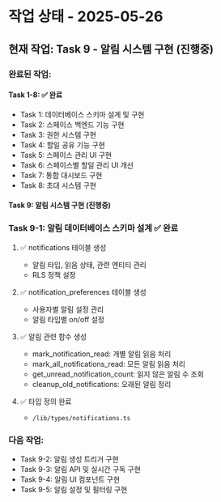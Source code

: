 # 작업 상태 - 2025-05-26

## 현재 작업: Task 9 - 알림 시스템 구현 (진행중)

### 완료된 작업:

#### Task 1-8: ✅ 완료
- Task 1: 데이터베이스 스키마 설계 및 구현
- Task 2: 스페이스 백엔드 기능 구현
- Task 3: 권한 시스템 구현
- Task 4: 할일 공유 기능 구현
- Task 5: 스페이스 관리 UI 구현
- Task 6: 스페이스별 할일 관리 UI 개선
- Task 7: 통합 대시보드 구현
- Task 8: 초대 시스템 구현

#### Task 9: 알림 시스템 구현 (진행중)

### Task 9-1: 알림 데이터베이스 스키마 설계 ✅ 완료

1. ✅ notifications 테이블 생성
   - 알림 타입, 읽음 상태, 관련 엔티티 관리
   - RLS 정책 설정

2. ✅ notification_preferences 테이블 생성
   - 사용자별 알림 설정 관리
   - 알림 타입별 on/off 설정

3. ✅ 알림 관련 함수 생성
   - mark_notification_read: 개별 알림 읽음 처리
   - mark_all_notifications_read: 모든 알림 읽음 처리
   - get_unread_notification_count: 읽지 않은 알림 수 조회
   - cleanup_old_notifications: 오래된 알림 정리

4. ✅ 타입 정의 완료
   - `/lib/types/notifications.ts`

### 다음 작업:
- Task 9-2: 알림 생성 트리거 구현
- Task 9-3: 알림 API 및 실시간 구독 구현
- Task 9-4: 알림 UI 컴포넌트 구현
- Task 9-5: 알림 설정 및 필터링 구현
